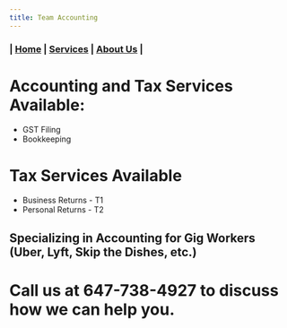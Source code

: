 ```yaml
---
title: Team Accounting
---
```


### | [Home](/) | [Services](/services.html) | [About Us](/about.html) |

# Accounting and Tax Services Available:
-  GST Filing
-  Bookkeeping

# Tax Services Available
-  Business Returns - T1
-  Personal Returns - T2

## Specializing in Accounting for Gig Workers (Uber, Lyft, Skip the Dishes, etc.)

# Call us at 647-738-4927 to discuss how we can help you.
